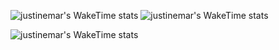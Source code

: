 ![justinemar's WakeTime stats](https://wakatime.com/share/@justinemar/315b7d77-51a6-4655-99bc-1c305a423dac.svg)
![justinemar's WakeTime stats](https://wakatime.com/share/@justinemar/e234dc5f-5740-4f96-8012-96747eb4fe8d.svg)

![justinemar's WakeTime stats](https://wakatime.com/share/@justinemar/0b5b933c-c19e-4931-92e6-36a38a16deb7.svg)
